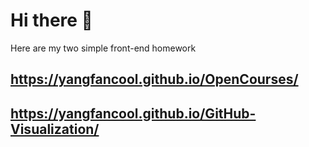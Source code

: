 # Hi there 👋

Here are my two simple front-end homework

## https://yangfancool.github.io/OpenCourses/

## https://yangfancool.github.io/GitHub-Visualization/
